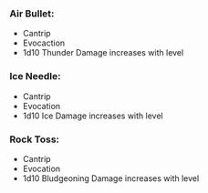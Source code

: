 ### Air Bullet:
* Cantrip
* Evocaction
* 1d10 Thunder Damage increases with level

### Ice Needle:
* Cantrip
* Evocation
* 1d10 Ice Damage increases with level

### Rock Toss:
* Cantrip
* Evocation
* 1d10 Bludgeoning Damage increases with level